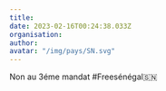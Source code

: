```yaml
---
title: 
date: 2023-02-16T00:24:38.033Z
organisation: 
author: 
avatar: "/img/pays/SN.svg"
---
```


Non au 3éme mandat #Freesénégal🇸🇳